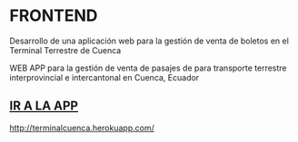 # FRONTEND 
Desarrollo de una aplicación web para la gestión de venta de boletos en el Terminal Terrestre de Cuenca

WEB APP para la gestión de venta de pasajes de para transporte terrestre interprovincial e intercantonal en Cuenca, Ecuador

## [**IR A LA APP**](http://terminalcuenca.herokuapp.com/)

http://terminalcuenca.herokuapp.com/
